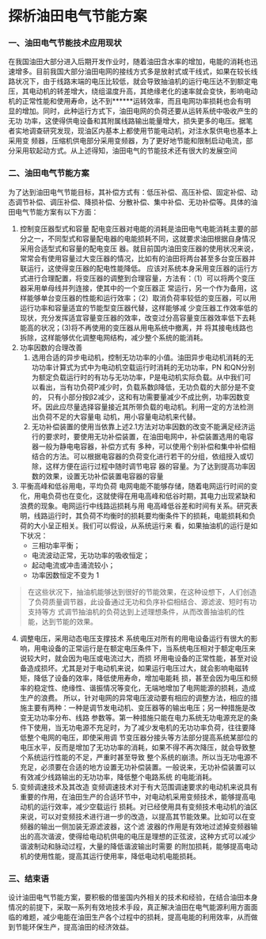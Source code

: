 # 探析油田电气节能方案
### 一、油田电气节能技术应用现状
在我国油田大部分进入后期开发作业时，随着油田含水率的增加，电能的消耗也迅速增多。目前我国大部分油田电网的接线方式多是放射式或干线式，如果在较长线 路状况下，由于线路末端的电压比较低，就会导致抽油机的运行电压达不到额定电压，其电动机的转差增大，绕组温度升高，其绝缘老化的速率就会变快，影响电动 机的正常性能和使用寿命，达不到******运转效率，而且电网功率损耗也会有明显的增加。同时，此种运行方式下，油田电网的负荷还要从运转系统中吸收产生的无功 功率，这使得供电设备和其附属线路输出能量增大，损失更多的电压。据笔者实地调查研究发现，现油区内基本上都使用节能电动机，对注水泵供电也基本上采用变 频器，压缩机供电部分采用变频器，为了更好地节能和限制启动电流，部分采用软起动方式。从上述得知，油田电气的节能技术还有很大的发展空间
### 二、油田电气节能方案
为了达到油田电气节能目标，其补偿方式有：低压补偿、高压补偿、固定补偿、动态调节补偿、调压补偿、降损补偿、分散补偿、集中补偿、无功补偿等。具体的油田电气节能方案有以下方面：
1. 控制变压器型式和容量
配电变压器对电能的消耗是油田电气电能消耗主要的部分之一，不同型式和容量配电器的电能损耗不同，这就要求油田根据自身情况采用合适型式和容量的配电变压 器。就目前国内油田变压器的使用状况来说，常常会有使用容量过大变压器的情况，比如有的油田将两台甚至多台变压器并联运行，这使得变压器的配电性能降低。 应该对系统本身采用变压器的运行方式进行合理配置，将变压器的调整到合理容量，方法有：（1）可以将两个变压器采用单母线并列连接，使其中的一个变压器正 常运行，另一个作为备用，这样能够单台变压器的性能和运行效率；（2）取消负荷率较低的变压器，可以用运行功率和容量适宜的节能型变压器代替，这样能够减 少变压器工作效率低的现状，充分发挥适宜容量变压器的效率，改变过分高容量变压器效率低下去耗能高的状况；(3)将不再使用的变压器从用电系统中撤离，并 将其接电线路也拆除，这样能够优化调整电网结构，减少整个系统的能消耗。
2. 功率因数的合理改善
    1. 选用合适的异步电动机，控制无功功率的小值。油田异步电动机消耗的无功功率计算式为式中为电动机空载运行时消耗的无功功率，PN 和QN分别为额定负载运行时的有功与无功功率，P是电动机实际负载。从中我们可以看出，当有功负荷P减少时，负载系数β降低，无功负载的大部分是不变的， 只有小部分按β2减少，这和有功需要量减少不成比例，功率因数变坏。因此应尽量选择容量接近其所带负载的电动机。利用一定的方法检测出负荷不足的大容量电 动机，用小容量电动机来代替。
    2. 无功补偿装置的使用当依靠上述2.1方法对功率因数的改变不能满足经济运行的要求时，要使用无功补偿装置，在油田电网中，补偿装置选用的电容器一般为静电电容器，补偿方式有 多种，可以使用个别补偿和集中补偿相结合的方法。可以根据电容器的负荷变化进行若干的分组，依组授入或切除，这样方便在运行过程中随时调节电容 器的容量。为了达到提高功率因数的效果，设置无功补偿装置电容器的容量
3. 平衡高峰和低谷用电，平均负荷
电网电能不能够存储，随着电网运行时间的变化，用电负荷也在变化，这就使得在用电高峰和低谷时期，其电力出现紧缺和浪费的现象。电网运行中线路运损耗与用 电高峰低谷差和时间有关系。研究表明，线路运行时，其负荷不均衡时的损耗要均衡条件下的损耗，电能损耗和负荷的大小呈正相关。我们可以假设，从系统运行来 看，如果抽油机的运行是如下状况：
    - 三相功率平衡；
    - 电流波动正常，无功功率的吸收恒定；
    - 起动电流或冲击涌流较小；
    - 功率因数恒定不变为 1
> 在这些状况下，抽油机能够达到很好的节能效果，在这种设想下，人们创造了负荷质量调节器，此设备通过无功和负序补偿相结合、源滤波、短时有功支持等方 式调节抽油机的负荷达到上述理想条件，从而改善抽油机的性能，达到节能的效果。
4. 调整电压，采用动态电压支撑技术
系统电压对所有的用电设备运行有很大的影响，用电设备的正常运行是在额定电压条件下，当系统电压相对于额定电压来说较大时，就会因为电压或电流过大，而损 坏用电设备的正常性能，甚至对设备造成损坏。尤其是对于电动机来说，如果运行电压过大，就会影响电磁转矩，降低了设备的效率，降低使用寿命，增加电能耗 损，甚至会因为电压和频率的稳定性、绝缘性、谐振情况等变化，无端地增加了电网能源的损耗，造成生产的浪费。
所以，针对电网的异常电压波动要有相应的调整方法，相应的措施主要有两种：一种是调节发电动机、变压器等的输出电压；另一种措施是改变无功功率分布、线路 参数等。第一种措施只能在电力系统无功电源充足的条件下使用，当无功电源不充足时，为了减少发电机的无功功率负荷，往往要降低整个电网的电压，即使采用调 节变压器分接头等方法部分提高系统某部位的电压水平，反而是增加了无功功率的消耗，如果不得不再次降压，就会导致整个系统运行性能的不足，严重时甚至导致 整个系统的崩溃。所以当无功电源不充足，必须要在合适的地方设置无功补偿装置。一般说来，无功补偿装置可以有效减少线路输出的无功功率，降低整个电路系统 的电能消耗。
5. 变频调速技术及其改造
变频调速技术对于有大范围调速要求的电动机来说具有重要的作用，在油田生产的合适环节中，对电动机采用变频技术，能够提高电动机的运行效率，减少空载运行 损耗。对已经使用具有变频技术电动机的油区来说，可以对变频技术进行进一步的改造，以提高其节能效果。比如可以在变频器的输出一侧加装无源滤波器，这个滤 波器的作用是有效地过滤掉变频器输出的高次谐波，使得给电动机供电的电压是理想的正弦波，这种方式可以减少谐波制动和脉动过程，大量的降低谐波输出时需要 的附加损耗，能够提高电动机的使用性能，提高其运行使用率，降低电动机电能损耗。
### 三、结束语
设计油田电气节能方案，要积极的借鉴国内外相关的技术和经验，在结合油田本身情况的前提下，采取一系列有效地技术手段，真正解决油田在电气能源利用方面面 临的难题，减少电能在油田生产各个过程中的损耗，提高电能的利用效率，从而做到节能环保生产，提高油田的经济效益。
